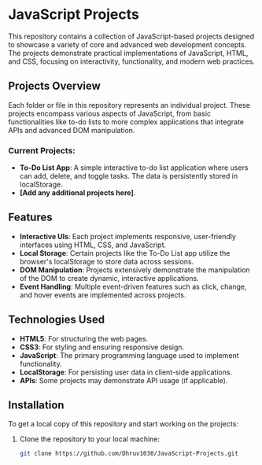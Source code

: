 # JavaScript Projects

This repository contains a collection of JavaScript-based projects designed to showcase a variety of core and advanced web development concepts. The projects demonstrate practical implementations of JavaScript, HTML, and CSS, focusing on interactivity, functionality, and modern web practices.

## Projects Overview

Each folder or file in this repository represents an individual project. These projects encompass various aspects of JavaScript, from basic functionalities like to-do lists to more complex applications that integrate APIs and advanced DOM manipulation.

### Current Projects:
- **To-Do List App**: A simple interactive to-do list application where users can add, delete, and toggle tasks. The data is persistently stored in localStorage.
- **[Add any additional projects here]**.

## Features

- **Interactive UIs**: Each project implements responsive, user-friendly interfaces using HTML, CSS, and JavaScript.
- **Local Storage**: Certain projects like the To-Do List app utilize the browser's localStorage to store data across sessions.
- **DOM Manipulation**: Projects extensively demonstrate the manipulation of the DOM to create dynamic, interactive applications.
- **Event Handling**: Multiple event-driven features such as click, change, and hover events are implemented across projects.

## Technologies Used

- **HTML5**: For structuring the web pages.
- **CSS3**: For styling and ensuring responsive design.
- **JavaScript**: The primary programming language used to implement functionality.
- **LocalStorage**: For persisting user data in client-side applications.
- **APIs**: Some projects may demonstrate API usage (if applicable).

## Installation

To get a local copy of this repository and start working on the projects:

1. Clone the repository to your local machine:

   ```bash
   git clone https://github.com/Dhruv1030/JavaScript-Projects.git

